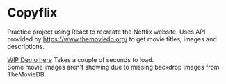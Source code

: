 # Copyflix
Practice project using React to recreate the Netflix website. Uses API provided by https://www.themoviedb.org/ to get movie titles, images and descriptions.

[WIP Demo here](https://frontierspacealien.github.io/CopyflixSite/) Takes a couple of seconds to load.<br>
Some movie images aren't showing due to missing backdrop images from TheMovieDB.
